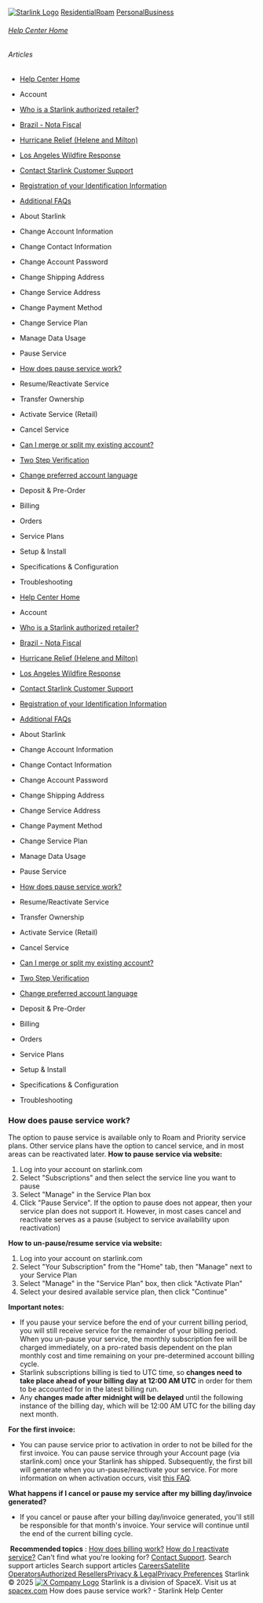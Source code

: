 [![Starlink Logo](https://www.starlink.com/_next/image?url=%2Fassets%2Fimages%2Flogo%2Flogo_white.png&w=3840&q=75)](https://www.starlink.com/support/article/<https:/www.starlink.com/>)
[Residential](https://www.starlink.com/support/article/<https:/www.starlink.com/residential>)[Roam](https://www.starlink.com/support/article/<https:/www.starlink.com/roam>)
[Personal](https://www.starlink.com/support/article/<https:/www.starlink.com/>)[Business](https://www.starlink.com/support/article/<https:/www.starlink.com/business>)
###### [Help Center Home](https://www.starlink.com/support/article/</support>)
###### Articles
  * [Help Center Home](https://www.starlink.com/support/article/</support>)
  * Account
  * [Who is a Starlink authorized retailer? ](https://www.starlink.com/support/article/</support/article/8a90222d-7c32-edd7-51f6-f696ece07105>)
  * [Brazil - Nota Fiscal](https://www.starlink.com/support/article/</support/article/0510d2b9-df68-9c24-f749-1e528ae6ca0e>)
  * [Hurricane Relief (Helene and Milton)](https://www.starlink.com/support/article/</support/article/58126733-e4d2-db62-b919-9da261a4e096>)
  * [Los Angeles Wildfire Response](https://www.starlink.com/support/article/</support/article/6b54f490-bbb4-04ee-4ee7-3750d3d831fc>)
  * [Contact Starlink Customer Support](https://www.starlink.com/support/article/</support/article/bdb63773-e93b-74e8-8e12-2da2fb6d534e>)
  * [Registration of your Identification Information](https://www.starlink.com/support/article/</support/article/6189953a-dd63-a4dc-611c-ee799fdff348>)
  * [Additional FAQs](https://www.starlink.com/support/article/</support/article/1668200d-1ce5-196c-d4bb-a39be9b27dbc>)
  * About Starlink
  * Change Account Information
  * Change Contact Information
  * Change Account Password
  * Change Shipping Address
  * Change Service Address
  * Change Payment Method
  * Change Service Plan
  * Manage Data Usage
  * Pause Service
  * [How does pause service work?](https://www.starlink.com/support/article/</support/article/37bb3b47-9525-7224-5f0a-6d016ce26975>)
  * Resume/Reactivate Service
  * Transfer Ownership
  * Activate Service (Retail)
  * Cancel Service
  * [Can I merge or split my existing account?](https://www.starlink.com/support/article/</support/article/e891eb60-e062-1716-d618-ac90f2137e0e>)
  * [Two Step Verification](https://www.starlink.com/support/article/</support/article/52aff4ed-3167-ec24-d54c-249563df8f5e>)
  * [Change preferred account language](https://www.starlink.com/support/article/</support/article/dbc3378e-dca5-349a-b1dd-f15c6cac4cde>)
  * Deposit & Pre-Order
  * Billing
  * Orders
  * Service Plans
  * Setup & Install
  * Specifications & Configuration
  * Troubleshooting


  * [Help Center Home](https://www.starlink.com/support/article/</support>)
  * Account
  * [Who is a Starlink authorized retailer? ](https://www.starlink.com/support/article/</support/article/8a90222d-7c32-edd7-51f6-f696ece07105>)
  * [Brazil - Nota Fiscal](https://www.starlink.com/support/article/</support/article/0510d2b9-df68-9c24-f749-1e528ae6ca0e>)
  * [Hurricane Relief (Helene and Milton)](https://www.starlink.com/support/article/</support/article/58126733-e4d2-db62-b919-9da261a4e096>)
  * [Los Angeles Wildfire Response](https://www.starlink.com/support/article/</support/article/6b54f490-bbb4-04ee-4ee7-3750d3d831fc>)
  * [Contact Starlink Customer Support](https://www.starlink.com/support/article/</support/article/bdb63773-e93b-74e8-8e12-2da2fb6d534e>)
  * [Registration of your Identification Information](https://www.starlink.com/support/article/</support/article/6189953a-dd63-a4dc-611c-ee799fdff348>)
  * [Additional FAQs](https://www.starlink.com/support/article/</support/article/1668200d-1ce5-196c-d4bb-a39be9b27dbc>)
  * About Starlink
  * Change Account Information
  * Change Contact Information
  * Change Account Password
  * Change Shipping Address
  * Change Service Address
  * Change Payment Method
  * Change Service Plan
  * Manage Data Usage
  * Pause Service
  * [How does pause service work?](https://www.starlink.com/support/article/</support/article/37bb3b47-9525-7224-5f0a-6d016ce26975>)
  * Resume/Reactivate Service
  * Transfer Ownership
  * Activate Service (Retail)
  * Cancel Service
  * [Can I merge or split my existing account?](https://www.starlink.com/support/article/</support/article/e891eb60-e062-1716-d618-ac90f2137e0e>)
  * [Two Step Verification](https://www.starlink.com/support/article/</support/article/52aff4ed-3167-ec24-d54c-249563df8f5e>)
  * [Change preferred account language](https://www.starlink.com/support/article/</support/article/dbc3378e-dca5-349a-b1dd-f15c6cac4cde>)
  * Deposit & Pre-Order
  * Billing
  * Orders
  * Service Plans
  * Setup & Install
  * Specifications & Configuration
  * Troubleshooting


### How does pause service work?
The option to pause service is available only to Roam and Priority service plans. Other service plans have the option to cancel service, and in most areas can be reactivated later.
**How to pause service via website:**
  1. Log into your account on starlink.com
  2. Select "Subscriptions" and then select the service line you want to pause
  3. Select "Manage" in the Service Plan box
  4. Click "Pause Service". If the option to pause does not appear, then your service plan does not support it. However, in most cases cancel and reactivate serves as a pause (subject to service availability upon reactivation)


**How to un-pause/resume service via website:**
  1. Log into your account on starlink.com
  2. Select "Your Subscription" from the "Home" tab, then "Manage" next to your Service Plan
  3. Select "Manage" in the "Service Plan" box, then click "Activate Plan"
  4. Select your desired available service plan, then click "Continue"


**Important notes:**
  * If you pause your service before the end of your current billing period, you will still receive service for the remainder of your billing period. When you un-pause your service, the monthly subscription fee will be charged immediately, on a pro-rated basis dependent on the plan monthly cost and time remaining on your pre-determined account billing cycle.
  * Starlink subscriptions billing is tied to UTC time, so **changes need to take place ahead of your billing day at 12:00 AM UTC** in order for them to be accounted for in the latest billing run. 
  * Any **changes made after midnight will be delayed** until the following instance of the billing day, which will be 12:00 AM UTC for the billing day next month.


**For the first invoice:**
  * You can pause service prior to activation in order to not be billed for the first invoice. You can pause service through your Account page (via starlink.com) once your Starlink has shipped. Subsequently, the first bill will generate when you un-pause/reactivate your service. For more information on when activation occurs, visit [this FAQ](https://www.starlink.com/support/article/<https:/support.starlink.com/?topic=6f4bf543-476c-c0c2-166c-485756acea90>).


**What happens if I cancel or pause my service after my billing day/invoice generated?**
  * If you cancel or pause after your billing day/invoice generated, you'll still be responsible for that month's invoice. Your service will continue until the end of the current billing cycle.


​
**Recommended topics** :
[How does billing work?](https://www.starlink.com/support/article/<https:/support.starlink.com/?topic=6f4bf543-476c-c0c2-166c-485756acea90>)
[How do I reactivate service?](https://www.starlink.com/support/article/<https:/support.starlink.com/?topic=b48d1f99-6343-7a14-795a-142a7a1351a1>)
Can't find what you're looking for? [Contact Support](https://www.starlink.com/support/article/</support/tickets?sourceType=web_article_help_center&sourceValue=37bb3b47-9525-7224-5f0a-6d016ce26975>).
Search support articles
Search support articles
[Careers](https://www.starlink.com/support/article/<https:/www.spacex.com/careers>)[Satellite Operators](https://www.starlink.com/support/article/<https:/starlink.com/satellite-operators>)[Authorized Resellers](https://www.starlink.com/support/article/<https:/starlink.com/resellers>)[Privacy & Legal](https://www.starlink.com/support/article/<https:/starlink.com/legal>)[Privacy Preferences](https://www.starlink.com/support/article/<>)
Starlink © 2025
[![X Company Logo](https://www.starlink.com/assets/images/icons/x-logo.svg)](https://www.starlink.com/support/article/<https:/twitter.com/Starlink>)
Starlink is a division of SpaceX. Visit us at [spacex.com](https://www.starlink.com/support/article/<https:/www.spacex.com/>)
How does pause service work? - Starlink Help Center
